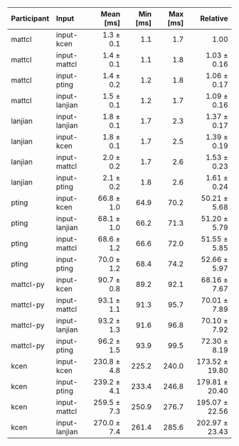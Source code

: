 | Participant | Input | Mean [ms] | Min [ms] | Max [ms] | Relative |
|:---|:---|---:|---:|---:|---:|
| mattcl | input-kcen | 1.3 ± 0.1 | 1.1 | 1.7 | 1.00 |
| mattcl | input-mattcl | 1.4 ± 0.1 | 1.1 | 1.8 | 1.03 ± 0.16 |
| mattcl | input-pting | 1.4 ± 0.2 | 1.2 | 1.8 | 1.06 ± 0.17 |
| mattcl | input-lanjian | 1.5 ± 0.1 | 1.2 | 1.7 | 1.09 ± 0.16 |
| lanjian | input-lanjian | 1.8 ± 0.1 | 1.7 | 2.3 | 1.37 ± 0.17 |
| lanjian | input-kcen | 1.8 ± 0.1 | 1.7 | 2.5 | 1.39 ± 0.19 |
| lanjian | input-mattcl | 2.0 ± 0.2 | 1.7 | 2.6 | 1.53 ± 0.23 |
| lanjian | input-pting | 2.1 ± 0.2 | 1.8 | 2.6 | 1.61 ± 0.24 |
| pting | input-kcen | 66.8 ± 1.0 | 64.9 | 70.2 | 50.21 ± 5.68 |
| pting | input-lanjian | 68.1 ± 1.0 | 66.2 | 71.3 | 51.20 ± 5.79 |
| pting | input-mattcl | 68.6 ± 1.2 | 66.6 | 72.0 | 51.55 ± 5.85 |
| pting | input-pting | 70.0 ± 1.2 | 68.4 | 74.2 | 52.66 ± 5.97 |
| mattcl-py | input-kcen | 90.7 ± 0.8 | 89.2 | 92.1 | 68.16 ± 7.67 |
| mattcl-py | input-mattcl | 93.1 ± 1.1 | 91.3 | 95.7 | 70.01 ± 7.89 |
| mattcl-py | input-lanjian | 93.2 ± 1.3 | 91.6 | 96.8 | 70.10 ± 7.92 |
| mattcl-py | input-pting | 96.2 ± 1.5 | 93.9 | 99.5 | 72.30 ± 8.19 |
| kcen | input-kcen | 230.8 ± 4.8 | 225.2 | 240.0 | 173.52 ± 19.80 |
| kcen | input-pting | 239.2 ± 4.1 | 233.4 | 246.8 | 179.81 ± 20.40 |
| kcen | input-mattcl | 259.5 ± 7.3 | 250.9 | 276.7 | 195.07 ± 22.56 |
| kcen | input-lanjian | 270.0 ± 7.4 | 261.4 | 285.6 | 202.97 ± 23.43 |
